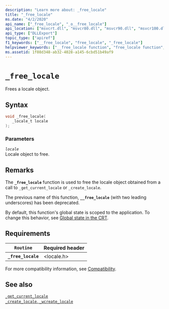 ```yaml
---
description: "Learn more about: _free_locale"
title: "_free_locale"
ms.date: "4/2/2020"
api_name: ["_free_locale", "_o__free_locale"]
api_location: ["msvcrt.dll", "msvcr80.dll", "msvcr90.dll", "msvcr100.dll", "msvcr100_clr0400.dll", "msvcr110.dll", "msvcr110_clr0400.dll", "msvcr120.dll", "msvcr120_clr0400.dll", "ucrtbase.dll", "api-ms-win-crt-locale-l1-1-0.dll", "api-ms-win-crt-private-l1-1-0.dll"]
api_type: ["DLLExport"]
topic_type: ["apiref"]
f1_keywords: ["__free_locale", "free_locale", "_free_locale"]
helpviewer_keywords: ["__free_locale function", "free_locale function", "locales, freeing", "_free_locale function"]
ms.assetid: 1f08d348-ab32-4028-a145-6cbd51b49af9
---
```

# `_free_locale`

Frees a locale object.

## Syntax

```C
void _free_locale(
   _locale_t locale
);
```

### Parameters

*`locale`*\
Locale object to free.

## Remarks

The **`_free_locale`** function is used to free the locale object obtained from a call to `_get_current_locale` or `_create_locale`.

The previous name of this function, **`__free_locale`** (with two leading underscores) has been deprecated.

By default, this function's global state is scoped to the application. To change this behavior, see [Global state in the CRT](../global-state.md).

## Requirements

| `Routine` | Required header |
|---|---|
| **`_free_locale`** | \<locale.h> |

For more compatibility information, see [Compatibility](../compatibility.md).

## See also

[`_get_current_locale`](get-current-locale.md)\
[`_create_locale`, `_wcreate_locale`](create-locale-wcreate-locale.md)
